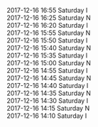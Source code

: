 2017-12-16 16:55 Saturday  I  
2017-12-16 16:25 Saturday  N  
2017-12-16 16:20 Saturday  I  
2017-12-16 15:55 Saturday  N  
2017-12-16 15:50 Saturday  I  
2017-12-16 15:40 Saturday  N  
2017-12-16 15:35 Saturday  I  
2017-12-16 15:00 Saturday  N  
2017-12-16 14:55 Saturday  I  
2017-12-16 14:45 Saturday  N  
2017-12-16 14:40 Saturday  I  
2017-12-16 14:35 Saturday  N  
2017-12-16 14:30 Saturday  I  
2017-12-16 14:15 Saturday  N  
2017-12-16 14:10 Saturday  I  
